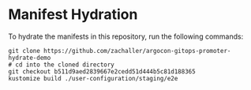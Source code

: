 # Manifest Hydration

To hydrate the manifests in this repository, run the following commands:

```shell
git clone https://github.com/zachaller/argocon-gitops-promoter-hydrate-demo
# cd into the cloned directory
git checkout b511d9aed2839667e2cedd51d444b5c81d188365
kustomize build ./user-configuration/staging/e2e
```
